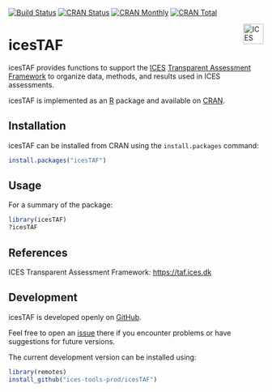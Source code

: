 [![Build Status](https://travis-ci.org/ices-tools-prod/icesTAF.svg?branch=master)](https://travis-ci.org/ices-tools-prod/icesTAF)
[![CRAN Status](https://r-pkg.org/badges/version/icesTAF)](https://cran.r-project.org/package=icesTAF)
[![CRAN Monthly](https://cranlogs.r-pkg.org/badges/icesTAF)](https://cran.r-project.org/package=icesTAF)
[![CRAN Total](https://cranlogs.r-pkg.org/badges/grand-total/icesTAF)](https://cran.r-project.org/package=icesTAF)

[<img align="right" alt="ICES Logo" height="40" src="https://www.ices.dk/_layouts/15/1033/images/icesimg/iceslogo.png">](https://www.ices.dk)

icesTAF
=======

icesTAF provides functions to support the [ICES](https://ices.dk)
[Transparent Assessment Framework](https://taf.ices.dk) to organize data,
methods, and results used in ICES assessments.

icesTAF is implemented as an [R](https://www.r-project.org) package and
available on [CRAN](https://cran.r-project.org/package=icesTAF).

Installation
------------

icesTAF can be installed from CRAN using the `install.packages` command:

```R
install.packages("icesTAF")
```

Usage
-----

For a summary of the package:

```R
library(icesTAF)
?icesTAF
```

References
----------

ICES Transparent Assessment Framework:
https://taf.ices.dk

Development
-----------

icesTAF is developed openly on
[GitHub](https://github.com/ices-tools-prod/icesTAF).

Feel free to open an
[issue](https://github.com/ices-tools-prod/icesTAF/issues) there if you
encounter problems or have suggestions for future versions.

The current development version can be installed using:

```R
library(remotes)
install_github("ices-tools-prod/icesTAF")
```
